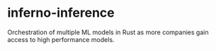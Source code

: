# inferno-inference
Orchestration of multiple ML models in Rust as more companies gain access to high performance models.
